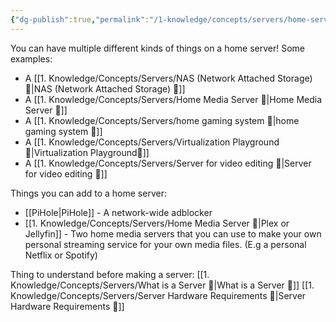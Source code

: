 ```yaml
---
{"dg-publish":true,"permalink":"/1-knowledge/concepts/servers/home-server/","tags":["tech","Personal-Digital-Sovereignty","main-concept","servers","computer-hardware","control-your-data"],"created":"2025-07-25T12:34:22.754+10:00","updated":"2025-10-10T18:01:20.734+11:00"}
---
```


You can have multiple different kinds of things on a home server! Some examples:

- A [[1. Knowledge/Concepts/Servers/NAS (Network Attached Storage) 🌱\|NAS (Network Attached Storage) 🌱]]
- A [[1. Knowledge/Concepts/Servers/Home Media Server 🌱\|Home Media Server 🌱]]
- A [[1. Knowledge/Concepts/Servers/home gaming system 🌱\|home gaming system 🌱]]
- A [[1. Knowledge/Concepts/Servers/Virtualization Playground🌱\|Virtualization Playground🌱]]
- A [[1. Knowledge/Concepts/Servers/Server for video editing 🌱\|Server for video editing 🌱]]

Things you can add to a home server:
- [[PiHole\|PiHole]] - A network-wide adblocker
- [[1. Knowledge/Concepts/Servers/Home Media Server 🌱\|Plex or Jellyfin]] - Two home media servers that you can use to make your own personal streaming service for your own media files. (E.g a personal Netflix or Spotify)

Thing to understand before making a server:
[[1. Knowledge/Concepts/Servers/What is a Server 🌱\|What is a Server 🌱]]
[[1. Knowledge/Concepts/Servers/Server Hardware Requirements 🌱\|Server Hardware Requirements 🌱]]



